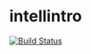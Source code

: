 # intellintro
[![Build Status](https://travis-ci.org/djmoll/intellintro.svg?branch=master)](https://travis-ci.org/djmoll/intellintro)
